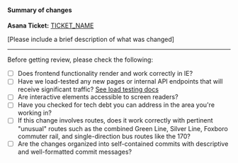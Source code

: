 #### Summary of changes
**Asana Ticket:** [TICKET_NAME](TICKET_LINK)

[Please include a brief description of what was changed]

---

Before getting review, please check the following:

* [ ] Does frontend functionality render and work correctly in IE?
* [ ] Have we load-tested any new pages or internal API endpoints that will receive significant traffic? [See load testing docs](./../apps/site/load_tests/README.md)
* [ ] Are interactive elements accessible to screen readers?
* [ ] Have you checked for tech debt you can address in the area you're working in?
* [ ] If this change involves routes, does it work correctly with pertinent "unusual" routes such as the combined Green Line, Silver Line, Foxboro commuter rail, and single-direction bus routes like the 170?
* [ ] Are the changes organized into self-contained commits with descriptive and well-formatted commit messages?
